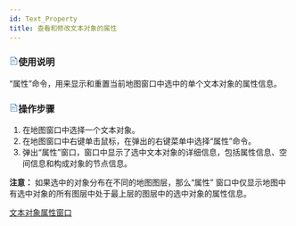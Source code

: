 ```yaml
---
id: Text_Property
title: 查看和修改文本对象的属性
---
```

### ![使用说明](../../img/read.gif)使用说明

“属性”命令，用来显示和重置当前地图窗口中选中的单个文本对象的属性信息。

### ![](../../img/read.gif)操作步骤

  1. 在地图窗口中选择一个文本对象。
  2. 在地图窗口中右键单击鼠标，在弹出的右键菜单中选择“属性”命令。
  3. 弹出“属性”窗口，窗口中显示了选中文本对象的详细信息，包括属性信息、空间信息和构成对象的节点信息。

**注意：** 如果选中的对象分布在不同的地图图层，那么“属性” 窗口中仅显示地图中有选中对象的所有图层中处于最上层的图层中的选中对象的属性信息。

 [文本对象属性窗口](TextPropertyDia)


